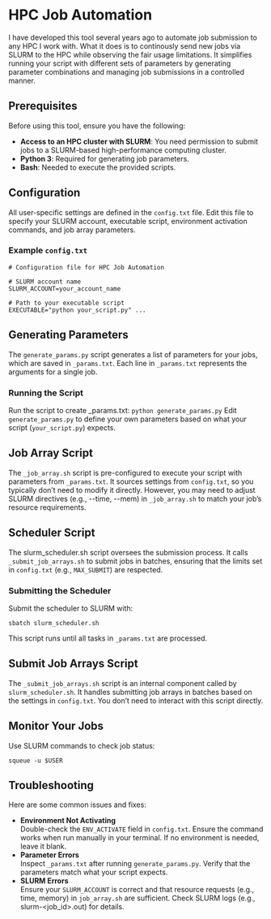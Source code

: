 # HPC Job Automation

I have developed this tool several years ago to automate job submission to any HPC I work with. What it does is to continously send new jobs via SLURM to the HPC while observing the fair usage limitations. It simplifies running your script with different sets of parameters by generating parameter combinations and managing job submissions in a controlled manner.

## Prerequisites

Before using this tool, ensure you have the following:

- **Access to an HPC cluster with SLURM**: You need permission to submit jobs to a SLURM-based high-performance computing cluster.
- **Python 3**: Required for generating job parameters.
- **Bash**: Needed to execute the provided scripts.

## Configuration

All user-specific settings are defined in the `config.txt` file. Edit this file to specify your SLURM account, executable script, environment activation commands, and job array parameters.

### Example `config.txt`

```plaintext
# Configuration file for HPC Job Automation

# SLURM account name
SLURM_ACCOUNT=your_account_name

# Path to your executable script
EXECUTABLE="python your_script.py" ...
```

## Generating Parameters
The `generate_params.py` script generates a list of parameters for your jobs, which are saved in `_params.txt`. Each line in `_params.txt` represents the arguments for a single job.

### Running the Script
Run the script to create _params.txt:
`python generate_params.py`
Edit `generate_params.py` to define your own parameters based on what your script (`your_script.py`) expects.

## Job Array Script
The `_job_array.sh` script is pre-configured to execute your script with parameters from `_params.txt`. It sources settings from `config.txt`, so you typically don’t need to modify it directly. However, you may need to adjust SLURM directives (e.g., --time, --mem) in `_job_array.sh` to match your job’s resource requirements.

## Scheduler Script
The slurm_scheduler.sh script oversees the submission process. It calls `_submit_job_arrays.sh` to submit jobs in batches, ensuring that the limits set in `config.txt` (e.g., `MAX_SUBMIT`) are respected.

### Submitting the Scheduler
Submit the scheduler to SLURM with:
```
sbatch slurm_scheduler.sh
```

This script runs until all tasks in `_params.txt` are processed.

## Submit Job Arrays Script
The `_submit_job_arrays.sh` script is an internal component called by `slurm_scheduler.sh`. It handles submitting job arrays in batches based on the settings in `config.txt`. You don’t need to interact with this script directly.

## Monitor Your Jobs
Use SLURM commands to check job status:
```
squeue -u $USER
```

## Troubleshooting
Here are some common issues and fixes:

- **Environment Not Activating**  
Double-check the `ENV_ACTIVATE` field in `config.txt`. Ensure the command works when run manually in your terminal. If no environment is needed, leave it blank.  
- **Parameter Errors**  
Inspect `_params.txt` after running `generate_params.py`. Verify that the parameters match what your script expects.  
- **SLURM Errors**  
Ensure your `SLURM_ACCOUNT` is correct and that resource requests (e.g., time, memory) in `job_array.sh` are sufficient. Check SLURM logs (e.g., slurm-<job_id>.out) for details.
